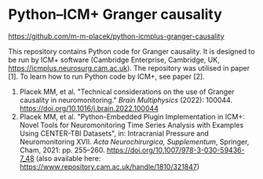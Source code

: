 # Python–ICM+ Granger causality
https://github.com/m-m-placek/python-icmplus-granger-causality

This repository contains Python code for Granger causality. It is designed to be run by ICM+ software (Cambridge Enterprise, Cambridge, UK, https://icmplus.neurosurg.cam.ac.uk). The repository was utilised in paper [1]. To learn how to run Python code by ICM+, see paper [2].
1. Placek MM, et al. "Technical considerations on the use of Granger causality in neuromonitoring." *Brain Multiphysics* (2022): 100044. https://doi.org/10.1016/j.brain.2022.100044
2. Placek MM, et al. "Python-Embedded Plugin Implementation in ICM+: Novel Tools for Neuromonitoring Time Series Analysis with Examples Using CENTER-TBI Datasets", in: Intracranial Pressure and Neuromonitoring XVII. *Acta Neurochirurgica, Supplementum*, Springer, Cham, 2021: pp. 255–260. https://doi.org/10.1007/978-3-030-59436-7_48 (also available here: https://www.repository.cam.ac.uk/handle/1810/321847)
